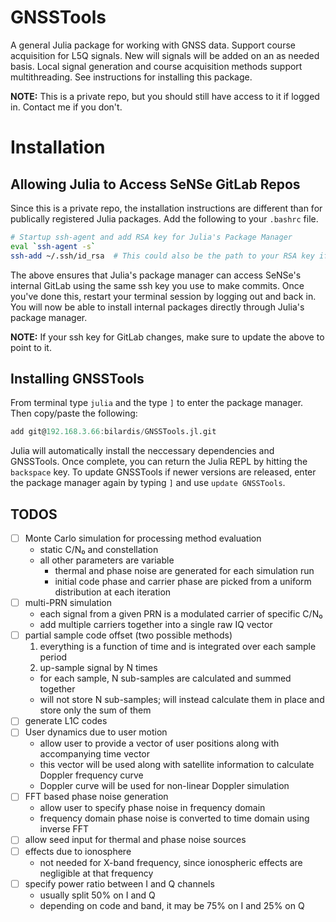 # GNSSTools

A general Julia package for working with GNSS data. Support course acquisition for L5Q signals. New will signals will be added on an as needed basis. Local signal generation and course acquisition methods support multithreading. See instructions for installing this package.

**NOTE:** This is a private repo, but you should still have access to it if logged in. Contact me if you don't.

# Installation

## Allowing Julia to Access SeNSe GitLab Repos

Since this is a private repo, the installation instructions are different than for publically registered Julia packages. Add the following to your `.bashrc` file.

```bash
# Startup ssh-agent and add RSA key for Julia's Package Manager
eval `ssh-agent -s`
ssh-add ~/.ssh/id_rsa  # This could also be the path to your RSA key if it is named differently
```

The above ensures that Julia's package manager can access SeNSe's internal GitLab using the same ssh key you use to make commits. Once you've done this, restart your terminal session by logging out and back in. You will now be able to install internal packages directly through Julia's package manager.

**NOTE:** If your ssh key for GitLab changes, make sure to update the above to point to it.

## Installing GNSSTools

From terminal type `julia` and the type `]` to enter the package manager. Then copy/paste the following:

```julia
add git@192.168.3.66:bilardis/GNSSTools.jl.git
```

Julia will automatically install the neccessary dependencies and GNSSTools. Once complete, you can return the Julia REPL by hitting the `backspace` key. To update GNSSTools if newer versions are released, enter the package manager again by typing `]` and use `update GNSSTools`.


## TODOS

- [ ] Monte Carlo simulation for processing method evaluation
  * static C/N₀ and constellation
  * all other parameters are variable
    + thermal and phase noise are generated for each simulation run
    + initial code phase and carrier phase are picked from a uniform distribution at each iteration
- [ ] multi-PRN simulation
  * each signal from a given PRN is a modulated carrier of specific C/N₀
  * add multiple carriers together into a single raw IQ vector
- [ ] partial sample code offset (two possible methods)
  1. everything is a function of time and is integrated over each sample period
  2. up-sample signal by N times
    * for each sample, N sub-samples are calculated and summed together
    * will not store N sub-samples; will instead calculate them in place and store only the sum of them
- [ ] generate L1C codes
- [ ] User dynamics due to user motion
  * allow user to provide a vector of user positions along with accompanying time vector
  * this vector will be used along with satellite information to calculate Doppler frequency curve
  * Doppler curve will be used for non-linear Doppler simulation
- [ ] FFT based phase noise generation
  * allow user to specify phase noise in frequency domain
  * frequency domain phase noise is converted to time domain using inverse FFT
- [ ] allow seed input for thermal and phase noise sources
- [ ] effects due to ionosphere
  * not needed for X-band frequency, since ionospheric effects are negligible at that frequency
- [ ] specify power ratio between I and Q channels
  * usually split 50% on I and Q
  * depending on code and band, it may be 75% on I and 25% on Q
